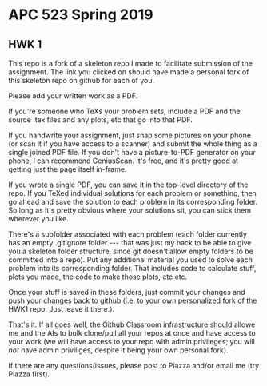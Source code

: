 # APC 523 Spring 2019
## HWK 1
This repo is a fork of a skeleton repo I made to facilitate submission of the assignment.  The link you clicked on should have made a personal fork of this skeleton repo on github for each of you.

Please add your written work as a PDF.

If you're someone who TeXs your problem sets, include a PDF and the source .tex files and any plots, etc that go into that PDF.

If you handwrite your assignment, just snap some pictures on your phone (or scan it if you have access to a scanner) and submit the whole thing as a single joined PDF file. If you don't have a picture-to-PDF generator on your phone, I can recommend GeniusScan.  It's free, and it's pretty good at getting just the page itself in-frame.

If you wrote a single PDF, you can save it in the top-level directory of the repo.  If you TeXed individual solutions for each problem or something, then go ahead and save the solution to each problem in its corresponding folder.  So long as it's pretty obvious where your solutions sit, you can stick them wherever you like.

There's a subfolder associated with each problem (each folder currently has an empty .gitignore folder --- that was just my hack to be able to give you a skeleton folder structure, since git doesn't allow empty folders to be committed into a repo).  Put any additional material you used to solve each problem into its corresponding folder.  That includes code to calculate stuff, plots you made, the code to make those plots, etc etc.

Once your stuff is saved in these folders, just commit your changes and push your changes back to github (i.e. to your own personalized fork of the HWK1 repo. Just leave it there.).

That's it. If all goes well, the Github Classroom infrastructure should allowe me and the AIs to bulk clone/pull all your repos at once and have access to your work (we will have access to your repo with admin privileges; you will *not* have admin priviliges, despite it being your own personal fork).

If there are any questions/issues, please post to Piazza and/or email me (try Piazza first).
